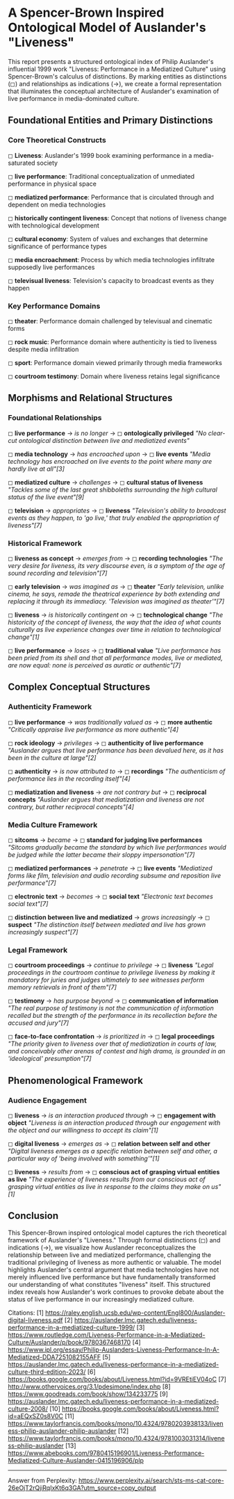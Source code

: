 # A Spencer-Brown Inspired Ontological Model of Auslander's "Liveness"

This report presents a structured ontological index of Philip Auslander's influential 1999 work "Liveness: Performance in a Mediatized Culture" using Spencer-Brown's calculus of distinctions. By marking entities as distinctions (◻) and relationships as indications (→), we create a formal representation that illuminates the conceptual architecture of Auslander's examination of live performance in media-dominated culture.

## Foundational Entities and Primary Distinctions

### Core Theoretical Constructs

◻ **Liveness**: Auslander's 1999 book examining performance in a media-saturated society

◻ **live performance**: Traditional conceptualization of unmediated performance in physical space

◻ **mediatized performance**: Performance that is circulated through and dependent on media technologies

◻ **historically contingent liveness**: Concept that notions of liveness change with technological development

◻ **cultural economy**: System of values and exchanges that determine significance of performance types

◻ **media encroachment**: Process by which media technologies infiltrate supposedly live performances

◻ **televisual liveness**: Television's capacity to broadcast events as they happen

### Key Performance Domains

◻ **theater**: Performance domain challenged by televisual and cinematic forms

◻ **rock music**: Performance domain where authenticity is tied to liveness despite media infiltration

◻ **sport**: Performance domain viewed primarily through media frameworks

◻ **courtroom testimony**: Domain where liveness retains legal significance

## Morphisms and Relational Structures

### Foundational Relationships

◻ **live performance** → *is no longer* → ◻ **ontologically privileged**
   *"No clear-cut ontological distinction between live and mediatized events"*

◻ **media technology** → *has encroached upon* → ◻ **live events**
   *"Media technology has encroached on live events to the point where many are hardly live at all"[3]*

◻ **mediatized culture** → *challenges* → ◻ **cultural status of liveness**
   *"Tackles some of the last great shibboleths surrounding the high cultural status of the live event"[9]*

◻ **television** → *appropriates* → ◻ **liveness**
   *"Television's ability to broadcast events as they happen, to 'go live,' that truly enabled the appropriation of liveness"[7]*

### Historical Framework

◻ **liveness as concept** → *emerges from* → ◻ **recording technologies**
   *"The very desire for liveness, its very discourse even, is a symptom of the age of sound recording and television"[7]*

◻ **early television** → *was imagined as* → ◻ **theater**
   *"Early television, unlike cinema, he says, remade the theatrical experience by both extending and replacing it through its immediacy. 'Television was imagined as theater'"[7]*

◻ **liveness** → *is historically contingent on* → ◻ **technological change**
   *"The historicity of the concept of liveness, the way that the idea of what counts culturally as live experience changes over time in relation to technological change"[1]*

◻ **live performance** → *loses* → ◻ **traditional value**
   *"Live performance has been pried from its shell and that all performance modes, live or mediated, are now equal: none is perceived as auratic or authentic"[7]*

## Complex Conceptual Structures

### Authenticity Framework

◻ **live performance** → *was traditionally valued as* → ◻ **more authentic**
   *"Critically appraise live performance as more authentic"[4]*

◻ **rock ideology** → *privileges* → ◻ **authenticity of live performance**
   *"Auslander argues that live performance has been devalued here, as it has been in the culture at large"[2]*

◻ **authenticity** → *is now attributed to* → ◻ **recordings**
   *"The authenticism of performance lies in the recording itself"[4]*

◻ **mediatization and liveness** → *are not contrary but* → ◻ **reciprocal concepts**
   *"Auslander argues that mediatization and liveness are not contrary, but rather reciprocal concepts"[4]*

### Media Culture Framework

◻ **sitcoms** → *became* → ◻ **standard for judging live performances**
   *"Sitcoms gradually became the standard by which live performances would be judged while the latter became their sloppy impersonation"[7]*

◻ **mediatized performances** → *penetrate* → ◻ **live events**
   *"Mediatized forms like film, television and audio recording subsume and reposition live performance"[7]*

◻ **electronic text** → *becomes* → ◻ **social text**
   *"Electronic text becomes social text"[7]*

◻ **distinction between live and mediatized** → *grows increasingly* → ◻ **suspect**
   *"The distinction itself between mediated and live has grown increasingly suspect"[7]*

### Legal Framework

◻ **courtroom proceedings** → *continue to privilege* → ◻ **liveness**
   *"Legal proceedings in the courtroom continue to privilege liveness by making it mandatory for juries and judges ultimately to see witnesses perform memory retrievals in front of them"[7]*

◻ **testimony** → *has purpose beyond* → ◻ **communication of information**
   *"The real purpose of testimony is not the communication of information recalled but the strength of the performance in its recollection before the accused and jury"[7]*

◻ **face-to-face confrontation** → *is prioritized in* → ◻ **legal proceedings**
   *"The priority given to liveness over that of mediatization in courts of law, and conceivably other arenas of contest and high drama, is grounded in an 'ideological' presumption"[7]*

## Phenomenological Framework

### Audience Engagement

◻ **liveness** → *is an interaction produced through* → ◻ **engagement with object**
   *"Liveness is an interaction produced through our engagement with the object and our willingness to accept its claim"[1]*

◻ **digital liveness** → *emerges as* → ◻ **relation between self and other**
   *"Digital liveness emerges as a specific relation between self and other, a particular way of 'being involved with something'"[1]*

◻ **liveness** → *results from* → ◻ **conscious act of grasping virtual entities as live**
   *"The experience of liveness results from our conscious act of grasping virtual entities as live in response to the claims they make on us"[1]*

## Conclusion

This Spencer-Brown inspired ontological model captures the rich theoretical framework of Auslander's "Liveness." Through formal distinctions (◻) and indications (→), we visualize how Auslander reconceptualizes the relationship between live and mediatized performance, challenging the traditional privileging of liveness as more authentic or valuable. The model highlights Auslander's central argument that media technologies have not merely influenced live performance but have fundamentally transformed our understanding of what constitutes "liveness" itself. This structured index reveals how Auslander's work continues to provoke debate about the status of live performance in our increasingly mediatized culture.

Citations:
[1] https://raley.english.ucsb.edu/wp-content/Engl800/Auslander-digital-liveness.pdf
[2] https://auslander.lmc.gatech.edu/liveness-performance-in-a-mediatized-culture-1999/
[3] https://www.routledge.com/Liveness-Performance-in-a-Mediatized-Culture/Auslander/p/book/9780367468170
[4] https://www.ipl.org/essay/Philip-Auslanders-Liveness-Performance-In-A-Mediatized-DDA7251082155AFF
[5] https://auslander.lmc.gatech.edu/liveness-performance-in-a-mediatized-culture-third-edition-2023/
[6] https://books.google.com/books/about/Liveness.html?id=9VREtiEV04oC
[7] http://www.othervoices.org/3.1/pdesimone/index.php
[8] https://www.goodreads.com/book/show/134233775
[9] https://auslander.lmc.gatech.edu/liveness-performance-in-a-mediatized-culture-2008/
[10] https://books.google.com/books/about/Liveness.html?id=aEQxSZ0s8V0C
[11] https://www.taylorfrancis.com/books/mono/10.4324/9780203938133/liveness-philip-auslander-philip-auslander
[12] https://www.taylorfrancis.com/books/mono/10.4324/9781003031314/liveness-philip-auslander
[13] https://www.abebooks.com/9780415196901/Liveness-Performance-Mediatized-Culture-Auslander-0415196906/plp

---
Answer from Perplexity: https://www.perplexity.ai/search/sts-ms-cat-core-26eOjT2rQjiRqIxKt6q3GA?utm_source=copy_output